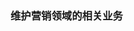 <!--
 * @Author: 吴文洁
 * @Date: 2020-04-29 16:42:38
 * @LastEditors: 吴文洁
 * @LastEditTime: 2020-04-29 17:03:42
 * @Description: 
 -->

### 维护营销领域的相关业务